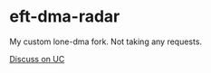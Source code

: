 # eft-dma-radar

My custom lone-dma fork. Not taking any requests.

[Discuss on UC](https://www.unknowncheats.me/forum/escape-from-tarkov/712525-eft-dma-radar-lite-wpf.html)
